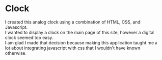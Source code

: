 # Clock
I created this analog clock using a combination of HTML, CSS, and Javascript.  
I wanted to display a clock on the main page of this site, however a digital clock seemed too easy.  
I am glad I made that decision because making this application taught me a lot about integrating javascript with css that I wouldn't have known otherwise.

